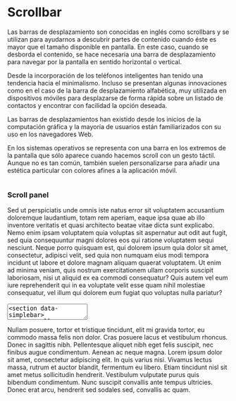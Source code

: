 # Scrollbar

Las barras de desplazamiento son conocidas en inglés como scrollbars y se utilizan para ayudarnos a descubrir partes de contenido cuando éste es mayor que el tamaño disponible en pantalla. En este caso, cuando se desborda el contenido, se hace necesaria una barra de desplazamiento para navegar por la pantalla en sentido horizontal o vertical. 

Desde la incorporación de los teléfonos inteligentes han tenido una tendencia hacia el minimalismo. Incluso se presentan algunas innovaciones como en el caso de la barra de desplazamiento alfabética, muy utilizada en dispositivos móviles para desplazarse de forma rápida sobre un listado de contactos y encontrar con facilidad la opción deseada.

Las barras de desplazamientos han existido desde los inicios de la computación gráfica y la mayoría de usuarios están familiarizados con su uso en los navegadores Web. 

En los sistemas operativos se representa con una barra en los extremos de la pantalla que sólo aparece cuando hacemos scroll con un gesto táctil. Aunque no es tan común, también suelen personalizarse para añadir una estética particular con colores afines a la aplicación móvil.

<section style="height:280px;overflow:scroll;" data-simplebar>
  <h3>Scroll panel</h3>
  <p>
    Sed ut perspiciatis unde omnis iste natus error sit voluptatem accusantium
    doloremque laudantium, totam rem aperiam, eaque ipsa quae ab illo inventore
    veritatis et quasi architecto beatae vitae dicta sunt explicabo. Nemo enim
    ipsam voluptatem quia voluptas sit aspernatur aut odit aut fugit, sed quia
    consequuntur magni dolores eos qui ratione voluptatem sequi nesciunt. Neque
    porro quisquam est, qui dolorem ipsum quia dolor sit amet, consectetur, adipisci
    velit, sed quia non numquam eius modi tempora incidunt ut labore et dolore magnam
    aliquam quaerat voluptatem. Ut enim ad minima veniam, quis nostrum exercitationem
    ullam corporis suscipit laboriosam, nisi ut aliquid ex ea commodi consequatur?
    Quis autem vel eum iure reprehenderit qui in ea voluptate velit esse quam nihil
    molestiae consequatur, vel illum qui dolorem eum fugiat quo voluptas nulla pariatur?
  </p>
  <p>
    But I must explain to you how all this mistaken idea of denouncing pleasure and
    praising pain was born and I will give you a complete account of the system, and expound
    the actual teachings of the great explorer of the truth, the master-builder of human
    happiness. No one rejects, dislikes, or avoids pleasure itself, because it is pleasure,
    but because those who do not know how to pursue pleasure rationally encounter consequences
    that are extremely painful. Nor again is there anyone who loves or pursues or desires to
    obtain pain of itself, because it is pain, but because occasionally circumstances occur
    in which toil and pain can procure him some great pleasure. To take a trivial example,
    which of us ever undertakes laborious physical exercise, except to obtain some advantage
    from it? But who has any right to find fault with a man who chooses to enjoy a pleasure
    that has no annoying consequences, or one who avoids a pain that produces no resultant
    pleasure?
  </p>
</section>

<textarea code-editor="mixed" code-result-size="350">
<section data-simplebar>
  <h3>Scroll panel</h3>
  <p>
    Sed ut perspiciatis unde omnis iste natus error sit voluptatem accusantium
    doloremque laudantium, totam rem aperiam, eaque ipsa quae ab illo inventore
    veritatis et quasi architecto beatae vitae dicta sunt explicabo. Nemo enim
    ipsam voluptatem quia voluptas sit aspernatur aut odit aut fugit, sed quia
    consequuntur magni dolores eos qui ratione voluptatem sequi nesciunt. Neque
    porro quisquam est, qui dolorem ipsum quia dolor sit amet, consectetur, adipisci
    velit, sed quia non numquam eius modi tempora incidunt ut labore et dolore magnam
    aliquam quaerat voluptatem. Ut enim ad minima veniam, quis nostrum exercitationem
    ullam corporis suscipit laboriosam, nisi ut aliquid ex ea commodi consequatur?
    Quis autem vel eum iure reprehenderit qui in ea voluptate velit esse quam nihil
    molestiae consequatur, vel illum qui dolorem eum fugiat quo voluptas nulla pariatur?
  </p>
  <p>
    But I must explain to you how all this mistaken idea of denouncing pleasure and
    praising pain was born and I will give you a complete account of the system, and expound
    the actual teachings of the great explorer of the truth, the master-builder of human
    happiness. No one rejects, dislikes, or avoids pleasure itself, because it is pleasure,
    but because those who do not know how to pursue pleasure rationally encounter consequences
    that are extremely painful. Nor again is there anyone who loves or pursues or desires to
    obtain pain of itself, because it is pain, but because occasionally circumstances occur
    in which toil and pain can procure him some great pleasure. To take a trivial example,
    which of us ever undertakes laborious physical exercise, except to obtain some advantage
    from it? But who has any right to find fault with a man who chooses to enjoy a pleasure
    that has no annoying consequences, or one who avoids a pain that produces no resultant
    pleasure?
  </p>
</section>
</textarea>

Nullam posuere, tortor et tristique tincidunt, elit mi gravida tortor, eu commodo massa felis non dolor. Cras posuere lacus et vestibulum rhoncus. Donec in sagittis nibh. Pellentesque aliquet nibh eget felis suscipit, nec finibus augue condimentum. Aenean ac neque magna. Lorem ipsum dolor sit amet, consectetur adipiscing elit. In quis varius nisi. Vivamus lectus massa, rutrum et auctor blandit, fermentum eu libero. Etiam tincidunt nisl sit amet metus sollicitudin hendrerit. Vestibulum vulputate purus quis bibendum condimentum. Nunc suscipit convallis ante tempus ultricies. Donec erat arcu, hendrerit sed sodales sed, convallis ac quam.